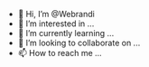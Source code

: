 - 👋 Hi, I’m @Webrandi
- 👀 I’m interested in ...
- 🌱 I’m currently learning ...
- 💞️ I’m looking to collaborate on ...
- 📫 How to reach me ...

<!---
Webrandi/Webrandi is a ✨ special ✨ repository because its `README.md` (this file) appears on your GitHub profile.
You can click the Preview link to take a look at your changes.
--->
